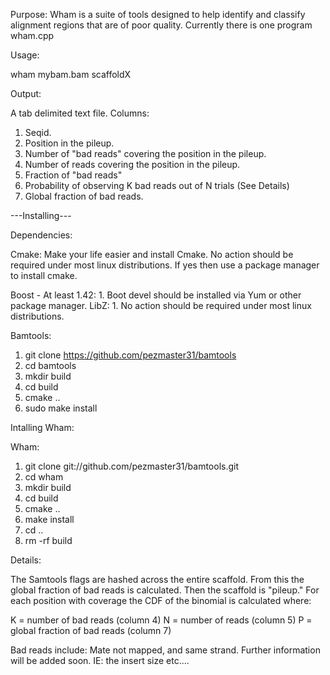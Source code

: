 Purpose:
Wham is a suite of tools designed to help identify and classify alignment regions
that are of poor quality.  Currently there is one program wham.cpp

Usage:

wham mybam.bam scaffoldX 

Output:

A tab delimited text file.
Columns:

1. Seqid.
2. Position in the pileup. 
3. Number of "bad reads" covering the position in the pileup.
4. Number of reads covering the position in the pileup.
5. Fraction of "bad reads"
6. Probability of observing K bad reads out of N trials (See Details)
7. Global fraction of bad reads.

---Installing---

Dependencies:

  Cmake:
    Make your life easier and install Cmake.  No action should be required under most linux distributions. 
    If yes then use a package manager to install cmake.

  Boost - At least 1.42:
    1.  Boot devel should be installed via Yum or other package manager.
  LibZ:
    1. No action should be required under most linux distributions.

Bamtools:

1.  git clone https://github.com/pezmaster31/bamtools
2.  cd bamtools
3.  mkdir build
4.  cd build
5.  cmake ..
6.  sudo make install

Intalling Wham:

Wham:
   
1.  git clone git://github.com/pezmaster31/bamtools.git
2.  cd wham
3.  mkdir build
4.  cd build
5.  cmake ..
6.  make install
7.  cd ..
8.  rm -rf build


Details:

The Samtools flags are hashed across the entire scaffold.  From this the global fraction
of bad reads is calculated.  Then the scaffold is "pileup."  For each position with 
coverage the CDF of the binomial is calculated where:

K = number of bad reads (column 4)
N = number of reads  (column 5)
P = global fraction of bad reads (column 7)

Bad reads include: Mate not mapped, and same strand.  Further information will be added
soon.  IE: the insert size etc....

